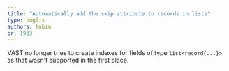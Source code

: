 ```yaml
---
title: "Automatically add the skip attribute to records in lists"
type: bugfix
authors: tobim
pr: 1933
---
```


VAST no longer tries to create indexes for fields of type `list<record{...}>` as
that wasn't supported in the first place.
